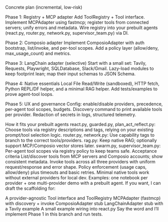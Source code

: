 Concrete plan (incremental, low-risk)

Phase 1: Registry + MCP adapter
Add ToolRegistry + Tool interface.
Implement MCPAdapter using fastmcp; register tools from connected servers; unify errors and metadata.
Wire registry into your prebuilt agents (react.py, router.py, network.py, supervisor_team.py) via DI.

Phase 2: Composio adapter
Implement ComposioAdapter with auth bootstrap, list/invoke, and per-tool scopes.
Add a policy layer (allow/deny, max_usage_count) and metrics.

Phase 3: LangChain adapter (selective)
Start with a small set: Tavily, Requests, Playwright, SQLDatabase, Slack/Gmail.
Lazy-load modules to keep footprint lean; map their input schemas to JSON Schema.

Phase 4: Native essentials
Local File Read/Write (sandboxed), HTTP fetch, Python REPL/DF helper, and a minimal RAG helper.
Add tests/examples to prove agent-tool loops.

Phase 5: UX and governance
Config: enable/disable providers, precedence, per-agent tool scopes, budgets.
Discovery command to print available tools per provider.
Redaction of secrets in logs, structured telemetry.


How it fits your prebuilt agents
react.py, guarded.py, plan_act_reflect.py: Choose tools via registry descriptions and tags, relying on your existing prompt/tool selection logic.
router.py, network.py: Use capability tags to branch to the correct tools/providers.
rag.py: Keep native RAG; optionally support MCP/Composio vector stores later.
swarm.py, supervisor_team.py: Per-agent tool scopes via registry policy to keep teams safe.
Acceptance criteria
List/discover tools from MCP servers and Composio accounts; show consistent metadata.
Invoke tools across all three providers with uniform request/response and error shape.
Policy enforcement (usage caps, allow/deny) plus timeouts and basic retries.
Minimal native tools work without external providers for local dev.
Examples: one notebook per provider + one multi-provider demo with a prebuilt agent.
If you want, I can draft the scaffolding for:

A provider-agnostic Tool interface and ToolRegistry
MCPAdapter (fastmcp) with discovery + invoke
ComposioAdapter stub
LangChainAdapter stub with a Tavily example
A small example wiring into react.py
Say the word and I’ll implement Phase 1 in this branch and run tests.